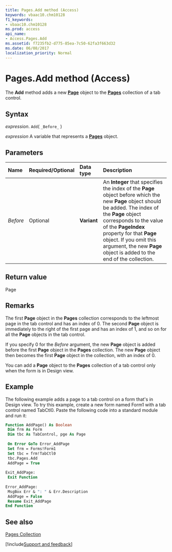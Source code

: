 ```yaml
---
title: Pages.Add method (Access)
keywords: vbaac10.chm10128
f1_keywords:
- vbaac10.chm10128
ms.prod: access
api_name:
- Access.Pages.Add
ms.assetid: f7235fb2-d775-85ea-7c50-62fa3f663d32
ms.date: 06/08/2017
localization_priority: Normal
---
```



# Pages.Add method (Access)

The  **Add** method adds a new **[Page](Access.Page.md)** object to the **[Pages](Access.Pages.md)** collection of a tab control.


## Syntax

_expression_. `Add`( `_Before_` )

_expression_ A variable that represents a **[Pages](Access.Pages.md)** object.


## Parameters



|Name|Required/Optional|Data type|Description|
|:-----|:-----|:-----|:-----|
| _Before_|Optional|**Variant**|An  **Integer** that specifies the index of the **Page** object before which the new **Page** object should be added. The index of the **Page** object corresponds to the value of the **PageIndex** property for that **Page** object. If you omit this argument, the new **Page** object is added to the end of the collection.|

## Return value

Page


## Remarks

The first  **Page** object in the **Pages** collection corresponds to the leftmost page in the tab control and has an index of 0. The second **Page** object is immediately to the right of the first page and has an index of 1, and so on for all the **Page** objects in the tab control.

If you specify 0 for the  _Before_ argument, the new **Page** object is added before the first **Page** object in the **Pages** collection. The new **Page** object then becomes the first **Page** object in the collection, with an index of 0.

You can add a  **Page** object to the **Pages** collection of a tab control only when the form is in Design view.


## Example

The following example adds a page to a tab control on a form that's in Design view. To try this example, create a new form named Form1 with a tab control named TabCtl0. Paste the following code into a standard module and run it:


```vb
Function AddPage() As Boolean 
 Dim frm As Form 
 Dim tbc As TabControl, pge As Page 
 
 On Error GoTo Error_AddPage 
 Set frm = Forms!Form1 
 Set tbc = frm!TabCtl0 
 tbc.Pages.Add 
 AddPage = True 
 
Exit_AddPage: 
 Exit Function 
 
Error_AddPage: 
 MsgBox Err & ": " & Err.Description 
 AddPage = False 
 Resume Exit_AddPage 
End Function
```


## See also


[Pages Collection](Access.Pages.md)

[!include[Support and feedback](~/includes/feedback-boilerplate.md)]